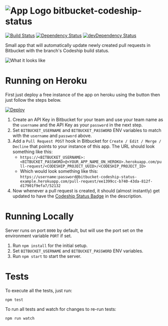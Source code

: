 ![App Logo](https://raw.githubusercontent.com/chesleybrown/bitbucket-codeship-status/master/media/logo-small.png) bitbucket-codeship-status
=========================
[![Build Status](https://travis-ci.org/chesleybrown/bitbucket-codeship-status.svg?branch=master)](https://travis-ci.org/chesleybrown/bitbucket-codeship-status)
[![Dependency Status](https://david-dm.org/chesleybrown/bitbucket-codeship-status.svg)](https://david-dm.org/chesleybrown/bitbucket-codeship-status)
[![devDependency Status](https://david-dm.org/chesleybrown/bitbucket-codeship-status/dev-status.svg)](https://david-dm.org/chesleybrown/bitbucket-codeship-status#info=devDependencies)

Small app that will automatically update newly created pull requests in Bitbucket with the branch's Codeship build status.

![What it looks like](https://raw.githubusercontent.com/chesleybrown/bitbucket-codeship-status/master/media/screenshot.png)

# Running on Heroku

First just deploy a free instance of the app on heroku using the button then just follow the steps below. 

[![Deploy](https://www.herokucdn.com/deploy/button.png)](https://heroku.com/deploy)

1. Create an API Key in Bitbucket for your team and use your team name as the `username` and the API Key as your `password` in the next step.
1. Set `BITBUCKET_USERNAME` and `BITBUCKET_PASSWORD` ENV variables to match with the `username` and `password` above.
1. Add a `Pull Request POST` hook in Bitbucket for `Create / Edit / Merge / Decline` that points to your instance of this app. The URL should look something like this:
	- `https://<BITBUCKET_USERNAME>:<BITBUCKET_PASSWORD>@<YOUR_APP_NAME_ON_HEROKU>.herokuapp.com/pull-request/<CODESHIP_PROJECT_UUID>/<CODESHIP_PROJECT_ID>`
	- Which would look something like this: `https://username:password@bitbucket-codeship-status-example.herokuapp.com/pull-request/ee1399cc-b740-43da-812f-d17901f9efa7/52132`
1. Now whenever a pull request is created, it should (almost instantly) get updated to have the [Codeship Status Badge](https://www.codeship.com/documentation/faq/codeship-badge/) in the description.

# Running Locally

Server runs on port `8000` by default, but will use the port set
on the environment variable `PORT` if set.

1. Run `npm install` for the initial setup.
1. Set `BITBUCKET_USERNAME` and `BITBUCKET_PASSWORD` ENV variables.
1. Run `npm start` to start the server.

# Tests

To execute all the tests, just run:

```
npm test
```

To run all tests and watch for changes to re-run tests:

```
npm run watch
```
